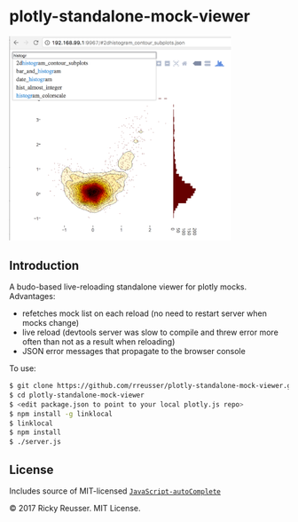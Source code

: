 # plotly-standalone-mock-viewer

<img src="./screenshot.png" width="400">

## Introduction

A budo-based live-reloading standalone viewer for plotly mocks. Advantages:

- refetches mock list on each reload (no need to restart server when mocks change)
- live reload (devtools server was slow to compile and threw error more often than not as a result when reloading)
- JSON error messages that propagate to the browser console

To use:

```bash
$ git clone https://github.com/rreusser/plotly-standalone-mock-viewer.git
$ cd plotly-standalone-mock-viewer
$ <edit package.json to point to your local plotly.js repo>
$ npm install -g linklocal
$ linklocal
$ npm install
$ ./server.js
```

## License

Includes source of MIT-licensed [`JavaScript-autoComplete`](https://github.com/Pixabay/JavaScript-autoComplete)

&copy; 2017 Ricky Reusser. MIT License.
